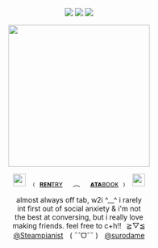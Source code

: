 <div align="center"> 
  
![](https://file.garden/Zoh6AmUPgG7Qjqjt/eiden/wing%20left) ![](https://komarev.com/ghpvc/?username=bloodyworship&color=ab8270&label=⠀♡‎⠀&style=plastic&abbreviated=true) ![](https://file.garden/Zoh6AmUPgG7Qjqjt/eiden/wing%20right)

<img width="280" src="https://file.garden/Zoh6AmUPgG7Qjqjt/eiden/eiden%20yayyy%20cropped.png">

<img width=25 src="https://file.garden/Zoh6AmUPgG7Qjqjt/eiden/tiger.gifv">⠀﹙ [**ʀᴇɴ**ᴛʀʏ](https://rentry.co/rusame)⠀⠀︵⠀⠀[**ᴀᴛᴀ**ʙᴏᴏᴋ](https://oliver.atabook.org/) ﹚⠀<img width=25 src="https://file.garden/Zoh6AmUPgG7Qjqjt/eiden/pawprint.gifv">

almost always off tab, w2i ^__^ i rarely<br>
int first out of social anxiety & i'm not<br>
the best at conversing, but i really love<br>
making friends. feel free to c+h!!⠀≧▽≦<br>
[@Steampianist](https://github.com/Steampianist)ㅤ( ˶ˆᗜˆ˵ )ㅤ[@surodame](https://github.com/surodame) <br>
